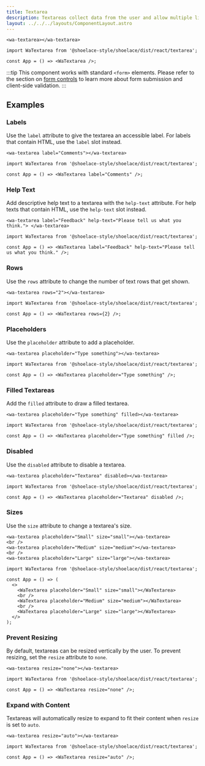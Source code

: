 ```yaml
---
title: Textarea
description: Textareas collect data from the user and allow multiple lines of text.
layout: ../../../layouts/ComponentLayout.astro
---
```


```html:preview
<wa-textarea></wa-textarea>
```

```jsx:react
import WaTextarea from '@shoelace-style/shoelace/dist/react/textarea';

const App = () => <WaTextarea />;
```

:::tip
This component works with standard `<form>` elements. Please refer to the section on [form controls](/getting-started/form-controls) to learn more about form submission and client-side validation.
:::

## Examples

### Labels

Use the `label` attribute to give the textarea an accessible label. For labels that contain HTML, use the `label` slot instead.

```html:preview
<wa-textarea label="Comments"></wa-textarea>
```

```jsx:react
import WaTextarea from '@shoelace-style/shoelace/dist/react/textarea';

const App = () => <WaTextarea label="Comments" />;
```

### Help Text

Add descriptive help text to a textarea with the `help-text` attribute. For help texts that contain HTML, use the `help-text` slot instead.

```html:preview
<wa-textarea label="Feedback" help-text="Please tell us what you think."> </wa-textarea>
```

```jsx:react
import WaTextarea from '@shoelace-style/shoelace/dist/react/textarea';

const App = () => <WaTextarea label="Feedback" help-text="Please tell us what you think." />;
```

### Rows

Use the `rows` attribute to change the number of text rows that get shown.

```html:preview
<wa-textarea rows="2"></wa-textarea>
```

```jsx:react
import WaTextarea from '@shoelace-style/shoelace/dist/react/textarea';

const App = () => <WaTextarea rows={2} />;
```

### Placeholders

Use the `placeholder` attribute to add a placeholder.

```html:preview
<wa-textarea placeholder="Type something"></wa-textarea>
```

```jsx:react
import WaTextarea from '@shoelace-style/shoelace/dist/react/textarea';

const App = () => <WaTextarea placeholder="Type something" />;
```

### Filled Textareas

Add the `filled` attribute to draw a filled textarea.

```html:preview
<wa-textarea placeholder="Type something" filled></wa-textarea>
```

```jsx:react
import WaTextarea from '@shoelace-style/shoelace/dist/react/textarea';

const App = () => <WaTextarea placeholder="Type something" filled />;
```

### Disabled

Use the `disabled` attribute to disable a textarea.

```html:preview
<wa-textarea placeholder="Textarea" disabled></wa-textarea>
```

```jsx:react
import WaTextarea from '@shoelace-style/shoelace/dist/react/textarea';

const App = () => <WaTextarea placeholder="Textarea" disabled />;
```

### Sizes

Use the `size` attribute to change a textarea's size.

```html:preview
<wa-textarea placeholder="Small" size="small"></wa-textarea>
<br />
<wa-textarea placeholder="Medium" size="medium"></wa-textarea>
<br />
<wa-textarea placeholder="Large" size="large"></wa-textarea>
```

```jsx:react
import WaTextarea from '@shoelace-style/shoelace/dist/react/textarea';

const App = () => (
  <>
    <WaTextarea placeholder="Small" size="small"></WaTextarea>
    <br />
    <WaTextarea placeholder="Medium" size="medium"></WaTextarea>
    <br />
    <WaTextarea placeholder="Large" size="large"></WaTextarea>
  </>
);
```

### Prevent Resizing

By default, textareas can be resized vertically by the user. To prevent resizing, set the `resize` attribute to `none`.

```html:preview
<wa-textarea resize="none"></wa-textarea>
```

```jsx:react
import WaTextarea from '@shoelace-style/shoelace/dist/react/textarea';

const App = () => <WaTextarea resize="none" />;
```

### Expand with Content

Textareas will automatically resize to expand to fit their content when `resize` is set to `auto`.

```html:preview
<wa-textarea resize="auto"></wa-textarea>
```

```jsx:react
import WaTextarea from '@shoelace-style/shoelace/dist/react/textarea';

const App = () => <WaTextarea resize="auto" />;
```
